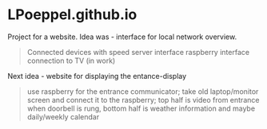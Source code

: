 # LPoeppel.github.io

Project for a website.
Idea was - interface for local network overview.
  > Connected devices with speed
  > server interface
  > raspberry interface
  > connection to TV (in work)

Next idea - website for displaying the entance-display
  > use raspberry for the entrance communicator; take old laptop/monitor screen and
   connect it to the raspberry; top half is video from entrance when doorbell is rung,
   bottom half is weather information and maybe daily/weekly calendar

